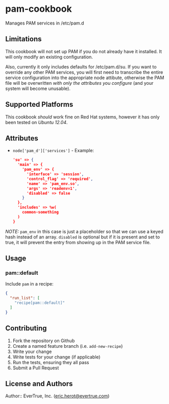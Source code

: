 # pam-cookbook

Manages PAM services in /etc/pam.d

## Limitations

This cookbook will not set up PAM if you do not already have it installed.  It will only modify an existing configuration.

Also, currently it only includes defaults for /etc/pam.d/su.  If you want to override any other PAM services, you will first need to transcribe the entire service configuration into the appropriate node attibute, otherwise the PAM file will be overwritten *with only the attributes you configure* (and your system will become unusable).

## Supported Platforms

This cookbook _should_ work fine on Red Hat systems, however it has only been tested on *Ubuntu 12.04*.

## Attributes
- `node['pam_d']['services']` - Example:

  ```json
  'su' => {
    'main' => {
      'pam_env' => {
        'interface' => 'session',
        'control_flag' => 'required',
        'name' => 'pam_env.so',
        'args' => 'readenv=1',
        'disabled' => false
      }
    },
    'includes' => %w(
      common-something
    )
  }
  ```

*NOTE:* `pam_env` in this case is just a placeholder so that we can use a keyed hash instead of an array.  `disabled` is optional but if it is present and set to true, it will prevent the entry from showing up in the PAM service file.

## Usage

### pam::default

Include `pam` in a recipe:

```json
{
  "run_list": [
    "recipe[pam::default]"
  ]
}
```

## Contributing

1. Fork the repository on Github
2. Create a named feature branch (i.e. `add-new-recipe`)
3. Write your change
4. Write tests for your change (if applicable)
5. Run the tests, ensuring they all pass
6. Submit a Pull Request

## License and Authors

Author:: EverTrue, Inc. (<eric.herot@evertrue.com>)
